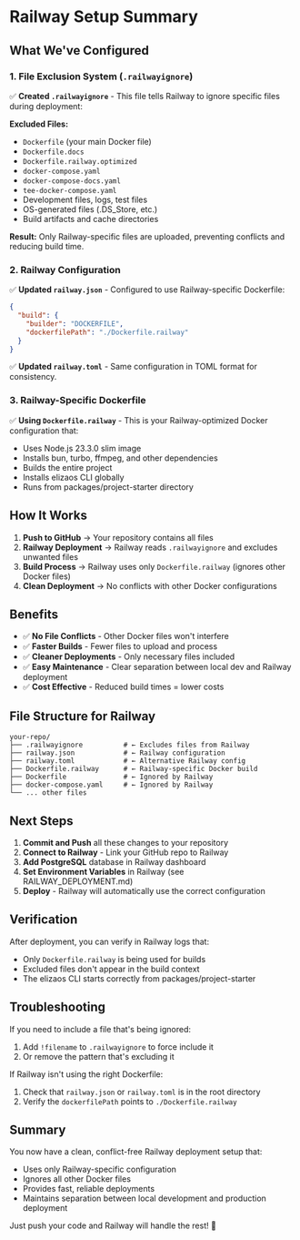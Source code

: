 # Railway Setup Summary

## What We've Configured

### 1. File Exclusion System (`.railwayignore`)

✅ **Created `.railwayignore`** - This file tells Railway to ignore specific files during deployment:

**Excluded Files:**

- `Dockerfile` (your main Docker file)
- `Dockerfile.docs`
- `Dockerfile.railway.optimized`
- `docker-compose.yaml`
- `docker-compose-docs.yaml`
- `tee-docker-compose.yaml`
- Development files, logs, test files
- OS-generated files (.DS_Store, etc.)
- Build artifacts and cache directories

**Result:** Only Railway-specific files are uploaded, preventing conflicts and reducing build time.

### 2. Railway Configuration

✅ **Updated `railway.json`** - Configured to use Railway-specific Dockerfile:

```json
{
  "build": {
    "builder": "DOCKERFILE",
    "dockerfilePath": "./Dockerfile.railway"
  }
}
```

✅ **Updated `railway.toml`** - Same configuration in TOML format for consistency.

### 3. Railway-Specific Dockerfile

✅ **Using `Dockerfile.railway`** - This is your Railway-optimized Docker configuration that:

- Uses Node.js 23.3.0 slim image
- Installs bun, turbo, ffmpeg, and other dependencies
- Builds the entire project
- Installs elizaos CLI globally
- Runs from packages/project-starter directory

## How It Works

1. **Push to GitHub** → Your repository contains all files
2. **Railway Deployment** → Railway reads `.railwayignore` and excludes unwanted files
3. **Build Process** → Railway uses only `Dockerfile.railway` (ignores other Docker files)
4. **Clean Deployment** → No conflicts with other Docker configurations

## Benefits

- ✅ **No File Conflicts** - Other Docker files won't interfere
- ✅ **Faster Builds** - Fewer files to upload and process
- ✅ **Cleaner Deployments** - Only necessary files included
- ✅ **Easy Maintenance** - Clear separation between local dev and Railway deployment
- ✅ **Cost Effective** - Reduced build times = lower costs

## File Structure for Railway

```
your-repo/
├── .railwayignore          # ← Excludes files from Railway
├── railway.json            # ← Railway configuration
├── railway.toml            # ← Alternative Railway config
├── Dockerfile.railway      # ← Railway-specific Docker build
├── Dockerfile              # ← Ignored by Railway
├── docker-compose.yaml     # ← Ignored by Railway
└── ... other files
```

## Next Steps

1. **Commit and Push** all these changes to your repository
2. **Connect to Railway** - Link your GitHub repo to Railway
3. **Add PostgreSQL** database in Railway dashboard
4. **Set Environment Variables** in Railway (see RAILWAY_DEPLOYMENT.md)
5. **Deploy** - Railway will automatically use the correct configuration

## Verification

After deployment, you can verify in Railway logs that:

- Only `Dockerfile.railway` is being used for builds
- Excluded files don't appear in the build context
- The elizaos CLI starts correctly from packages/project-starter

## Troubleshooting

If you need to include a file that's being ignored:

1. Add `!filename` to `.railwayignore` to force include it
2. Or remove the pattern that's excluding it

If Railway isn't using the right Dockerfile:

1. Check that `railway.json` or `railway.toml` is in the root directory
2. Verify the `dockerfilePath` points to `./Dockerfile.railway`

## Summary

You now have a clean, conflict-free Railway deployment setup that:

- Uses only Railway-specific configuration
- Ignores all other Docker files
- Provides fast, reliable deployments
- Maintains separation between local development and production deployment

Just push your code and Railway will handle the rest! 🚀
